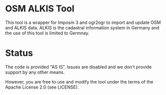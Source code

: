 OSM ALKIS Tool
==============

This tool is a wrapper for Imposm 3 and ogr2ogr to import and update OSM and ALKIS data.
ALKIS is the cadastral information system in Germany and the use of this tool is limited to Germnay.


Status
======

The code is provided "AS IS". Issues are disabled and we don't provide support by any other means.

However, you are free to use and modify the tool under the terms of the Apache License 2.0 (see LICENSE).
